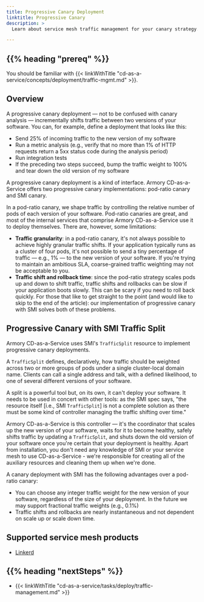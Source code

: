 ```yaml
---
title: Progressive Canary Deployment
linktitle: Progressive Canary
description: >
  Learn about service mesh traffic management for your canary strategy.

---
```


## {{% heading "prereq" %}}

You should be familiar with {{< linkWithTitle "cd-as-a-service/concepts/deployment/traffic-mgmt.md" >}}.

## Overview

A progressive canary deployment — not to be confused with canary analysis — incrementally shifts traffic between two versions of your software. You can, for example, define a deployment that looks like this:

- Send 25% of incoming traffic to the new version of my software
- Run a metric analysis (e.g., verify that no more than 1% of HTTP requests return a 5xx status code during the analysis period)
- Run integration tests
- If the preceding two steps succeed, bump the traffic weight to 100% and tear down the old version of my software

A progressive canary deployment is a kind of interface. Armory CD-as-a-Service offers two progressive canary implementations: pod-ratio canary and SMI canary.

In a pod-ratio canary, we shape traffic by controlling the relative number of pods of each version of your software. Pod-ratio canaries are great, and most of the internal services that comprise Armory CD-as-a-Service use it to deploy themselves. There are, however, some limitations:

- **Traffic granularity**: in a pod-ratio canary, it's not always possible to achieve highly granular traffic shifts. If your application typically runs as a cluster of four pods, it's not possible to send a tiny percentage of traffic — e.g., 1% — to the new version of your software. If you're trying to maintain an ambitious SLA, coarse-grained traffic weighting may not be acceptable to you.
- **Traffic shift and rollback time**: since the pod-ratio strategy scales pods up and down to shift traffic, traffic shifts and rollbacks can be slow if your application boots slowly. This can be scary if you need to roll back quickly.
For those that like to get straight to the point (and would like to skip to the end of the article): our implementation of progressive canary with SMI solves both of these problems.

## Progressive Canary with SMI Traffic Split

Armory CD-as-a-Service uses SMI's `TrafficSplit` resource to implement progressive canary deployments.

A `TrafficSplit` defines, declaratively, how traffic should be weighted across two or more groups of pods under a single cluster-local domain name. Clients can call a single address and talk, with a defined likelihood, to one of several different versions of your software.

A split is a powerful tool but, on its own, it can't deploy your software. It needs to be used in concert with other tools: as the SMI spec says, "the resource itself [i.e., SMI `TrafficSplit`] is not a complete solution as there must be some kind of controller managing the traffic shifting over time."

Armory CD-as-a-Service is this controller — it's the coordinator that scales up the new version of your software, waits for it to become healthy, safely shifts traffic by updating a `TrafficSplit`, and shuts down the old version of your software once you're certain that your deployment is healthy. Apart from installation, you don't need any knowledge of SMI or your service mesh to use CD-as-a-Service - we're responsible for creating all of the auxiliary resources and cleaning them up when we're done.

A canary deployment with SMI has the following advantages over a pod-ratio canary:

- You can choose any integer traffic weight for the new version of your software, regardless of the size of your deployment. In the future we may support fractional traffic weights (e.g., 0.1%)
- Traffic shifts and rollbacks are nearly instantaneous and not dependent on scale up or scale down time.

## Supported service mesh products

* [Linkerd](https://linkerd.io/)


## {{%  heading "nextSteps" %}}

- {{< linkWithTitle "cd-as-a-service/tasks/deploy/traffic-management.md" >}}




